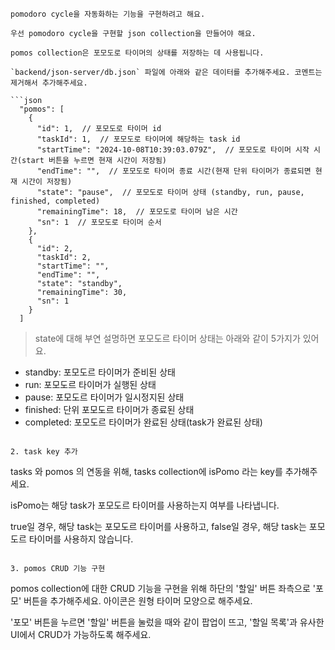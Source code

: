 
```
pomodoro cycle을 자동화하는 기능을 구현하려고 해요.

우선 pomodoro cycle을 구현할 json collection을 만들어야 해요.

pomos collection은 포모도로 타이머의 상태를 저장하는 데 사용됩니다.

`backend/json-server/db.json` 파일에 아래와 같은 데이터를 추가해주세요. 코멘트는 제거해서 추가해주세요.

```json
  "pomos": [
    {
      "id": 1,  // 포모도로 타이머 id
      "taskId": 1,  // 포모도로 타이머에 해당하는 task id
      "startTime": "2024-10-08T10:39:03.079Z",  // 포모도로 타이머 시작 시간(start 버튼을 누르면 현재 시간이 저장됨)
      "endTime": "",  // 포모도로 타이머 종료 시간(현재 단위 타이머가 종료되면 현재 시간이 저장됨)
      "state": "pause",  // 포모도로 타이머 상태 (standby, run, pause, finished, completed)
      "remainingTime": 18,  // 포모도로 타이머 남은 시간
      "sn": 1  // 포모도로 타이머 순서
    },
    {
      "id": 2,
      "taskId": 2,
      "startTime": "",
      "endTime": "",
      "state": "standby",
      "remainingTime": 30,
      "sn": 1
    }
  ]
```

> state에 대해 부연 설명하면 포모도르 타이머 상태는 아래와 같이 5가지가 있어요.

- standby: 포모도르 타이머가 준비된 상태
- run: 포모도르 타이머가 실행된 상태
- pause: 포모도르 타이머가 일시정지된 상태
- finished: 단위 포모도르 타이머가 종료된 상태
- completed: 포모도르 타이머가 완료된 상태(task가 완료된 상태)
```

2. task key 추가

```
tasks 와 pomos 의 연동을 위해, tasks collection에 isPomo 라는 key를 추가해주세요.

isPomo는 해당 task가 포모도르 타이머를 사용하는지 여부를 나타냅니다.

true일 경우, 해당 task는 포모도르 타이머를 사용하고, false일 경우, 해당 task는 포모도르 타이머를 사용하지 않습니다.

```

3. pomos CRUD 기능 구현

```
pomos collection에 대한 CRUD 기능을 구현을 위해 하단의 '할일' 버튼 좌측으로 '포모' 버튼을 추가해주세요.
아이콘은 원형 타이머 모양으로 해주세요.

'포모' 버튼을 누르면 '할일' 버튼을 눌렀을 때와 같이 팝업이 뜨고, '할일 목록'과 유사한 UI에서 CRUD가 가능하도록 해주세요.
```